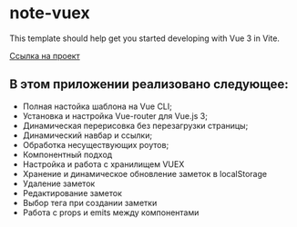 # note-vuex

This template should help get you started developing with Vue 3 in Vite.

[Ссылка на проект](notes-vuex-tsyganov.vercel.app)

## В этом приложении реализовано следующее:

- Полная настойка шаблона на Vue CLI;
- Установка и настройка Vue-router для Vue.js 3;
- Динамическая перерисовка без перезагрузки страницы;
- Динамический навбар и ссылки;
- Обработка несуществующих роутов;
- Компонентный подход
- Настройка и работа с хранилищем VUEX
- Хранение и динамическое обновление заметок в localStorage
- Удаление заметок
- Редактирование заметок
- Выбор тега при создании заметки
- Работа с props и emits между компонентами
